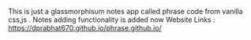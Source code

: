 
This is just a glassmorphisum notes app called phrase code from vanilla css,js . Notes adding functionality is added now 
Website Links : https://dprabhat670.github.io/phrase.github.io/

